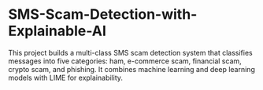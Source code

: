 # SMS-Scam-Detection-with-Explainable-AI
This project builds a multi-class SMS scam detection system that classifies messages into five categories: ham, e-commerce scam, financial scam, crypto scam, and phishing. It combines machine learning and deep learning models with LIME for explainability.
